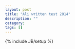 ```yaml
---
layout: post
title: "Ali written test 2014"
description: ""
category: 
tags: []
---
```

{% include JB/setup %}
